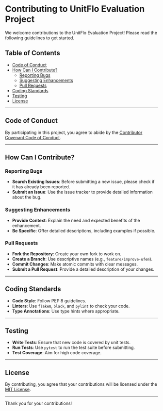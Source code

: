 # Contributing to UnitFlo Evaluation Project

We welcome contributions to the UnitFlo Evaluation Project! Please read the following guidelines to get started.

## **Table of Contents**

- [Code of Conduct](#code-of-conduct)
- [How Can I Contribute?](#how-can-i-contribute)
  - [Reporting Bugs](#reporting-bugs)
  - [Suggesting Enhancements](#suggesting-enhancements)
  - [Pull Requests](#pull-requests)
- [Coding Standards](#coding-standards)
- [Testing](#testing)
- [License](#license)

---

## **Code of Conduct**

By participating in this project, you agree to abide by the [Contributor Covenant Code of Conduct](https://www.contributor-covenant.org/version/2/0/code_of_conduct/).

---

## **How Can I Contribute?**

### **Reporting Bugs**

- **Search Existing Issues**: Before submitting a new issue, please check if it has already been reported.
- **Submit an Issue**: Use the issue tracker to provide detailed information about the bug.

### **Suggesting Enhancements**

- **Provide Context**: Explain the need and expected benefits of the enhancement.
- **Be Specific**: Offer detailed descriptions, including examples if possible.

### **Pull Requests**

- **Fork the Repository**: Create your own fork to work on.
- **Create a Branch**: Use descriptive names (e.g., `feature/improve-ufem`).
- **Commit Changes**: Make atomic commits with clear messages.
- **Submit a Pull Request**: Provide a detailed description of your changes.

---

## **Coding Standards**

- **Code Style**: Follow PEP 8 guidelines.
- **Linters**: Use `flake8`, `black`, and `pylint` to check your code.
- **Type Annotations**: Use type hints where appropriate.

---

## **Testing**

- **Write Tests**: Ensure that new code is covered by unit tests.
- **Run Tests**: Use `pytest` to run the test suite before submitting.
- **Test Coverage**: Aim for high code coverage.

---

## **License**

By contributing, you agree that your contributions will be licensed under the [MIT License](LICENSE).

---

Thank you for your contributions!

